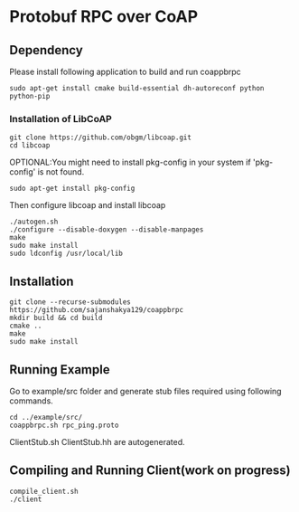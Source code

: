 # Protobuf RPC over CoAP

## Dependency
Please install following application to build and run coappbrpc
```
sudo apt-get install cmake build-essential dh-autoreconf python python-pip
```

### Installation of LibCoAP
```
git clone https://github.com/obgm/libcoap.git
cd libcoap

```
OPTIONAL:You might need to install pkg-config in your system if 'pkg-config' is not found.
```
sudo apt-get install pkg-config
```
Then configure libcoap and install libcoap
```
./autogen.sh
./configure --disable-doxygen --disable-manpages
make
sudo make install
sudo ldconfig /usr/local/lib
```

## Installation
```
git clone --recurse-submodules https://github.com/sajanshakya129/coappbrpc
mkdir build && cd build
cmake ..
make
sudo make install
```

## Running Example
Go to example/src folder and generate stub files required using following commands.
```
cd ../example/src/
coappbrpc.sh rpc_ping.proto
```
ClientStub.sh ClientStub.hh are autogenerated.

## Compiling and Running Client(work on progress)
```
compile_client.sh
./client
```
